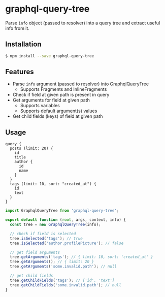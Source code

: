
# graphql-query-tree

Parse `info` object (passed to resolver) into a query tree and extract useful info from it.

## Installation

```sh
$ npm install --save graphql-query-tree
```

## Features

* Parse `info` argument (passed to resolver) into GraphqlQueryTree
  * Supports Fragments and InlineFragments
* Check if field at given path is present in query
* Get arguments for field at given path
  * Supports variables
  * Supports default argument(s) values
* Get child fields (keys) of field at given path

## Usage

```gql
query {
  posts (limit: 20) {
    id
    title
    author {
      id
      name
    }
  }
  tags (limit: 10, sort: "created_at") {
    id
    text
  }
}
```

```js
import GraphqlQueryTree from 'graphql-query-tree';

export default function (root, args, context, info) {
  const tree = new GraphqlQueryTree(info);

  // check if field is selected
  tree.isSelected('tags'); // true
  tree.isSelected('author.profilePicture'); // false

  // get field arguments
  tree.getArguments('tags'); // { limit: 10, sort: 'created_at' }
  tree.getArguments(); // { limit: 20 }
  tree.getArguments('some.invalid.path'); // null

  // get child fields
  tree.getChildFields('tags'); // ['id', 'text']
  tree.getChildFields('some.invalid.path'); // null
}
```
